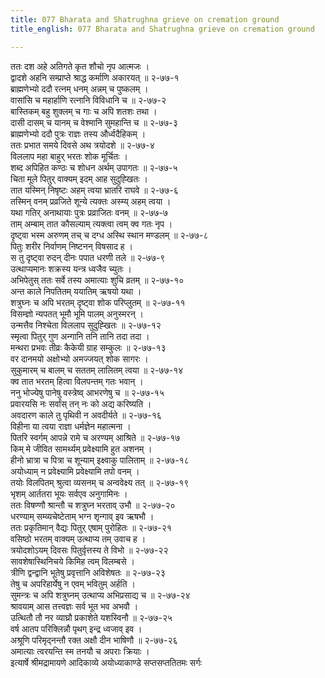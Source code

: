 ```yaml
---
title: 077 Bharata and Shatrughna grieve on cremation ground
title_english: 077 Bharata and Shatrughna grieve on cremation ground

---
```


<div class="audioEmbed"  caption="श्रीराम-हरिसीताराममूर्ति-घनपाठिभ्यां वचनम्" src="https://archive.org/download/Ramayana-recitation-Sriram-harisItArAmamUrti-Ghanapaati-v2/Kanda_2/Kanda_2_AYK-077-Bharatha_Shatrugna_Vilapaha.mp3"></div>

ततः दश अहे अतिगते कृत शौचो नृप आत्मजः ।  
द्वादशे अहनि सम्प्राप्ते श्राद्ध कर्माणि अकारयत् ॥ २-७७-१  
ब्राह्मणेभ्यो ददौ रत्नम् धनम् अन्नम् च पुष्कलम् ।  
वासांसि च महार्हाणि रत्नानि विविधानि च ॥ २-७७-२  
बास्तिकम् बहु शुक्लम् च गाः च अपि शतशः तथा ।  
दासी दासम् च यानम् च वेश्मानि सुमहान्ति च ॥ २-७७-३  
ब्राह्मणेभ्यो ददौ पुत्रः राज्ञः तस्य और्ध्वदैहिकम् ।  
ततः प्रभात समये दिवसे अथ त्रयोदशे ॥ २-७७-४  
विललाप महा बाहुर् भरतः शोक मूर्चितः ।  
शब्द अपिहित कण्ठः च शोधन अर्थम् उपागतः ॥ २-७७-५  
चिता मूले पितुर् वाक्यम् इदम् आह सुदुह्खितः ।  
तात यस्मिन् निषृष्टः अहम् त्वया भ्रातरि राघवे ॥ २-७७-६  
तस्मिन् वनम् प्रव्रजिते शून्ये त्यक्तः अस्म्य् अहम् त्वया ।  
यथा गतिर् अनाथायाः पुत्रः प्रव्राजितः वनम् ॥ २-७७-७  
ताम् अम्बाम् तात कौसल्याम् त्यक्त्वा त्वम् क्व गतः नृप ।  
दृष्ट्वा भस्म अरुणम् तच् च दग्ध अस्थि स्थान मण्डलम् ॥ २-७७-८  
पितुः शरीर निर्वाणम् निष्टनन् विषसाद ह ।  
स तु दृष्ट्वा रुदन् दीनः पपात धरणी तले ॥ २-७७-९  
उत्थाप्यमानः शक्रस्य यन्त्र ध्वजैव च्युतः ।  
अभिपेतुस् ततः सर्वे तस्य अमात्याः शुचि व्रतम् ॥ २-७७-१०  
अन्त काले निपतितम् ययातिम् ऋषयो यथा ।  
शत्रुघ्नः च अपि भरतम् दृष्ट्वा शोक परिप्लुतम् ॥ २-७७-११  
विसम्ज्ञो न्यपतत् भूमौ भूमि पालम् अनुस्मरन् ।  
उन्मत्तैव निश्चेता विललाप सुदुह्खितः ॥ २-७७-१२  
स्मृत्वा पितुर् गुण अन्गानि तनि तानि तदा तदा ।  
मन्थरा प्रभवः तीव्रः कैकेयी ग्राह सम्कुलः ॥ २-७७-१३  
वर दानमयो अक्षोभ्यो अमज्जयत् शोक सागरः ।  
सुकुमारम् च बालम् च सततम् लालितम् त्वया ॥ २-७७-१४  
क्व तात भरतम् हित्वा विलपन्तम् गतः भवान् ।  
ननु भोज्येषु पानेषु वस्त्रेष्व् आभरणेषु च ॥ २-७७-१५  
प्रवारयसि नः सर्वांस् तन् नः को अद्य करिष्यति ।  
अवदारण काले तु पृथिवी न अवदीर्यते ॥ २-७७-१६  
विहीना या त्वया राज्ञा धर्मज्ञेन महात्मना ।  
पितरि स्वर्गम् आपन्ने रामे च अरण्यम् आश्रिते ॥ २-७७-१७  
किम् मे जीवित सामर्थ्यम् प्रवेक्ष्यामि हुत अशनम् ।  
हीनो भ्रात्रा च पित्रा च शून्याम् इक्ष्वाकु पालिताम् ॥ २-७७-१८  
अयोध्याम् न प्रवेक्ष्यामि प्रवेक्ष्यामि तपो वनम् ।  
तयोः विलपितम् श्रुत्वा व्यसनम् च अन्ववेक्ष्य तत् ॥ २-७७-१९  
भृशम् आर्ततरा भूयः सर्वएव अनुगामिनः ।  
ततः विषण्णौ श्रान्तौ च शत्रुघ्न भरताव् उभौ ॥ २-७७-२०  
धरण्याम् सम्व्यचेष्टेताम् भग्न शृन्गाव् इव ऋषभौ ।  
ततः प्रकृतिमान् वैद्यः पितुर् एषाम् पुरोहितः ॥ २-७७-२१  
वसिष्ठो भरतम् वाक्यम् उत्थाप्य तम् उवाच ह ।  
त्रयोदशोऽयम् दिवसः पितुर्वृत्तस्य ते विभो ॥ २-७७-२२  
सावशेषास्थिनिचये किमिह त्वम् विलम्बसे ।  
त्रीणि द्वन्द्वानि भूतेषु प्रवृत्तानि अविशेषतः ॥ २-७७-२३  
तेषु च अपरिहार्येषु न एवम् भवितुम् अर्हति ।  
सुमन्त्रः च अपि शत्रुघ्नम् उत्थाप्य अभिप्रसाद्य च ॥ २-७७-२४  
श्रावयाम् आस तत्त्वज्ञः सर्व भूत भव अभवौ ।  
उत्थितौ तौ नर व्याघ्रौ प्रकाशेते यशस्विनौ ॥ २-७७-२५  
वर्ष आतप परिक्लिन्नौ पृथग् इन्द्र ध्वजाव् इव ।  
अश्रूणि परिमृद्नन्तौ रक्त अक्षौ दीन भाषिणौ ॥ २-७७-२६  
अमात्याः त्वरयन्ति स्म तनयौ च अपराः क्रियाः ।  
इत्यार्षे श्रीमद्रामायणे आदिकाव्ये अयोध्याकाण्डे सप्तसप्ततितमः सर्गः